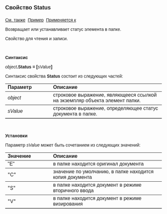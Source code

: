 <html>
<head>
<title>Элемент папки\Status</title>
</head>

<body>

<p><strong><font size="4" face="Arial">Свойство Status<br>
<br>
</font></strong><font face="Arial"><a href="../AsFoldElement.html">См. 
также</a>&nbsp; <u>Пример</u>&nbsp; <a href="../AsFoldElement.html">Применяется к</a></font></p>

<p><font face="Arial">Возвращает или устанавливает статус элемента в 
папке. </font></p>

<p><font face="Arial">Свойство для чтения и записи.</font></p>

<p class="label">&nbsp;</p>

<p class="label"><font face="Arial"><b>Синтаксис</b></font></p>

<p><font face="Arial"><em>object</em><strong>.Status = [</strong><em>sValue</em><strong>]</strong></font></p>

<p><font face="Arial">Синтаксис свойства <strong>Status</strong>
состоит из следующих частей:</font></p>

<table border="1" cellPadding="5" cols="2" frame="below" rules="rows">
<TBODY>
  <tr vAlign="top">
    <td class="label" width="29%"><font face="Arial"><b>Параметр</b></font></td>
    <td class="label" width="71%"><font face="Arial"><strong>Описание</strong></font></td>
  </tr>
  <tr>
    <td width="29%"><em><font face="Arial">object</font></em></td>
    <td width="71%"><font face="Arial">строковое выражение, являющееся 
	ссылкой на экземпляр объекта элемент папки.</font></td>
  </tr>
</TBODY>
  <tr>
    <td width="29%"><em><font face="Arial">sValue</font></em></td>
    <td width="71%"><font face="Arial">строковое выражение, 
	определяющее статус документа в папке.</font></td>
  </tr>
</table>

<p class="label">&nbsp;</p>

<p class="label"><font face="Arial"><b>Установки</b></font></p>

<p><font face="Arial">Параметр <em>sValue</em> может быть сочетанием 
из следующих значений:</font></p>

<table border="1" cellPadding="5" cols="2" frame="below" rules="rows">
<TBODY>
  <tr vAlign="top">
    <td class="label" width="29%"><font face="Arial"><b>Значение</b></font></td>
    <td class="label" width="71%"><font face="Arial"><strong>Описание</strong></font></td>
  </tr>
  <tr>
    <td width="29%"><font face="Arial">&quot;E&quot;</font></td>
    <td width="71%"><font face="Arial">в папке находится оригинал 
	документа</font></td>
  </tr>
  <tr>
    <td width="29%">&quot;C&quot;</td>
    <td width="71%"><font face="Arial">значение по умолчанию, в папке 
	находится копия документа</font></td>
  </tr>
  <tr>
    <td width="29%">&quot;S&quot;</td>
    <td width="71%"><font face="Arial">в папке находится документ в 
	режиме вторичного ввода</font></td>
  </tr>
  <tr>
    <td width="29%">&quot;V&quot;</td>
    <td width="71%"><font face="Arial">в папке находится документ в 
	режиме визирования</font></td>
  </tr>
</table>

<p class="label">&nbsp;</p>
</body>
</html>
